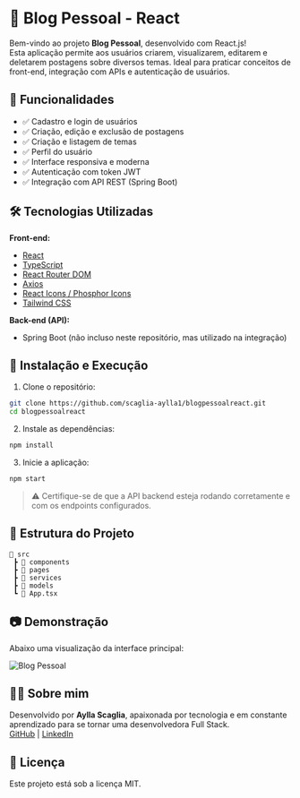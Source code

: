 
# 📝 Blog Pessoal - React

Bem-vindo ao projeto **Blog Pessoal**, desenvolvido com React.js!  
Esta aplicação permite aos usuários criarem, visualizarem, editarem e deletarem postagens sobre diversos temas. Ideal para praticar conceitos de front-end, integração com APIs e autenticação de usuários.

## 🚀 Funcionalidades

- ✅ Cadastro e login de usuários
- ✅ Criação, edição e exclusão de postagens
- ✅ Criação e listagem de temas
- ✅ Perfil do usuário
- ✅ Interface responsiva e moderna
- ✅ Autenticação com token JWT
- ✅ Integração com API REST (Spring Boot)

## 🛠️ Tecnologias Utilizadas

**Front-end:**
- [React](https://reactjs.org/)
- [TypeScript](https://www.typescriptlang.org/)
- [React Router DOM](https://reactrouter.com/)
- [Axios](https://axios-http.com/)
- [React Icons / Phosphor Icons](https://phosphoricons.com/)
- [Tailwind CSS](https://tailwindcss.com/) 

**Back-end (API):**
- Spring Boot (não incluso neste repositório, mas utilizado na integração)

## 🧪 Instalação e Execução

1. Clone o repositório:
```bash
git clone https://github.com/scaglia-aylla1/blogpessoalreact.git
cd blogpessoalreact
```

2. Instale as dependências:
```bash
npm install
```

3. Inicie a aplicação:
```bash
npm start
```

> ⚠️ Certifique-se de que a API backend esteja rodando corretamente e com os endpoints configurados.

## 📁 Estrutura do Projeto

```
📁 src
 ┣ 📁 components
 ┣ 📁 pages
 ┣ 📁 services
 ┣ 📁 models
 ┗ 📜 App.tsx
```

## 📷 Demonstração

Abaixo uma visualização da interface principal:

![Blog Pessoal](https://ik.imagekit.io/mix7flwol/blog_DNd4t_7j-8?updatedAt=1751632770207)

## 🙋‍♀️ Sobre mim

Desenvolvido por **Aylla Scaglia**, apaixonada por tecnologia e em constante aprendizado para se tornar uma desenvolvedora Full Stack.  
[GitHub](https://github.com/scaglia-aylla1) | [LinkedIn](https://www.linkedin.com/in/aylla-scaglia)

## 📄 Licença

Este projeto está sob a licença MIT.

